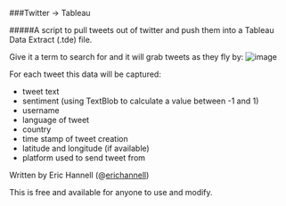 ###Twitter -> Tableau

#####A script to pull tweets out of twitter and push them into a Tableau Data Extract (.tde) file.

Give it a term to search for and it will grab tweets as they fly by:
![image](https://public.tableau.com/s/sites/default/files/media/from-twitter-to-tableau-optimised.jpg)


For each tweet this data will be captured:
* tweet text
* sentiment (using TextBlob to calculate a value between -1 and 1)
* username
* language of tweet
* country
* time stamp of tweet creation
* latitude and longitude (if available)
* platform used to send tweet from

Written by Eric Hannell (@[erichannell](https://twitter.com/erichannell/))

This is free and available for anyone to use and modify.